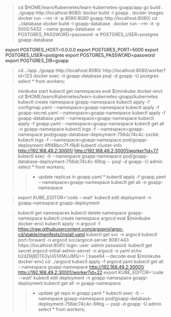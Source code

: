 > cd $HOME/learn/Kubernetes/learn-kubernetes-goapp/app
> go build . 
> ./goapp
> http://localhost:8080/
> docker build -t goapp .
> docker images
> docker run --rm -it -p 8080:8080 goapp
> http://localhost:8080/
> cd ../database
> docker build -t goapp-database .
> docker run --rm -it -p 5000:5432 --name goapp-database -e POSTGRES_PASSWORD=password -e POSTGRES_USER=postgres goapp-database

> 
export POSTGRES_HOST=0.0.0.0
export POSTGRES_PORT=5000
export POSTGRES_USER=postgres
export POSTGRES_PASSWORD=password
export POSTGRES_DB=goapp

> cd ../app
> ./goapp
> http://localhost:8080/
> http://localhost:8080/worker?id=123
> docker exec -it goapp-database psql -d goapp -U postgres
> select * from workers;


> minikube start
> kubectl get namespaces
> eval $(minikube docker-env)
> cd $HOME/learn/Kubernetes/learn-kubernetes-goapp/kubernetes
> kubectl create namespace goapp-namespace
> kubectl apply -f configmap.yaml --namespace=goapp-namespace
> kubectl apply -f goapp-secret.yaml --namespace=goapp-namespace
> kubectl apply -f goapp-database.yaml --namespace=goapp-namespace
> kubectl apply -f goapp.yaml --namespace=goapp-namespace
> kubectl get all -n goapp-namespace
> kubectl logs -f --namespace=goapp-namespace pod/goapp-database-deployment-756dc74c4c-zxcbb
> kubectl logs -f --namespace=goapp-namespace pod/goapp-deployment-6ff48bcc7f-f9j4l
> kubectl cluster-info
> http://192.168.49.2:30001/
> http://192.168.49.2:30001/worker?id=77
> kubectl exec -it --namespace goapp-namespace pod/goapp-database-deployment-756dc74c4c-66tqj -- psql -d goapp -U admin
> select * from workers;
>> * update replicas in goapp.yaml *
> kubectl apply -f goapp.yaml --namespace=goapp-namespace
> kubectl get all -n goapp-namespace

> export KUBE_EDITOR='code --wait'
> kubectl edit deployment -n goapp-namespace goapp-deployment


> kubectl get namespaces
> kubectl delete namespace goapp-namespace
> kubectl create namespace argocd
> eval $(minikube docker-env)
> kubectl apply -n argocd -f https://raw.githubusercontent.com/argoproj/argo-cd/stable/manifests/install.yaml
> kubectl get svc -n argocd
> kubectl port-forward -n argocd svc/argocd-server 8081:443
> https://localhost:8081/
> login: 
    user: admin 
    password: kubectl get secret argocd-initial-admin-secret -n argocd -o yaml
> echo b2dZRjBDTE0yUG1XMUJMQ== | base64 --decode
> eval $(minikube docker-env)
> cd ../argocd
> kubectl apply -f argocd.yaml
> kubectl get all --namespace goapp-namespace
> http://192.168.49.2:30001/
> http://192.168.49.2:30001/worker?id=22
> export KUBE_EDITOR='code --wait'
> kubectl edit deployment -n goapp-namespace goapp-deployment
> kubectl get all -n goapp-namespace
>> * update git repo in goapp.yaml *
> kubectl exec -it  --namespace goapp-namespace pod/goapp-database-deployment-756dc74c4c-66tqj -- psql -d goapp -U admin
> select * from workers;
